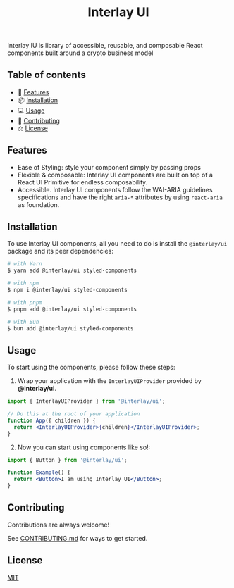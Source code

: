 <p align="center">
      <h1 align="center">Interlay UI</h1>
</p>
</br>

Interlay IU is library of accessible, reusable, and composable React components built
around a crypto business model

## Table of contents

- 🚀 [Features](#features)
- 📦 [Installation](#installation)
- 💻 [Usage](#usage)
- 📝 [Contributing](#contributing)
- ⚖️ [License](#license)

## Features

- Ease of Styling: style your component simply by passing props
- Flexible & composable: Interlay UI components are built on top of a React UI
  Primitive for endless composability.
- Accessible. Interlay UI components follow the WAI-ARIA guidelines specifications
  and have the right `aria-*` attributes by using `react-aria` as foundation.

## Installation

To use Interlay UI components, all you need to do is install the
`@interlay/ui` package and its peer dependencies:

```sh
# with Yarn
$ yarn add @interlay/ui styled-components

# with npm
$ npm i @interlay/ui styled-components

# with pnpm
$ pnpm add @interlay/ui styled-components

# with Bun
$ bun add @interlay/ui styled-components
```

## Usage

To start using the components, please follow these steps:

1. Wrap your application with the `InterlayUIProvider` provided by
   **@interlay/ui**.

```jsx
import { InterlayUIProvider } from '@interlay/ui';

// Do this at the root of your application
function App({ children }) {
  return <InterlayUIProvider>{children}</InterlayUIProvider>;
}
```

2. Now you can start using components like so!:

```jsx
import { Button } from '@interlay/ui';

function Example() {
  return <Button>I am using Interlay UI</Button>;
}
```

## Contributing

Contributions are always welcome!

See [CONTRIBUTING.md](https://github.com/intelray/ui/blob/main/CONTRIBUTING.MD) for ways to get started.

## License

[MIT](https://choosealicense.com/licenses/mit/)
